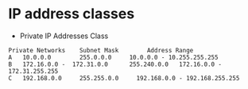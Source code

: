 # IP address classes

- Private IP Addresses Class
```
Private Networks 	Subnet Mask 	   Address Range
A 	10.0.0.0 	    255.0.0.0 	  10.0.0.0 - 10.255.255.255
B 	172.16.0.0 -  172.31.0.0 	  255.240.0.0 	172.16.0.0 - 172.31.255.255
C 	192.168.0.0 	255.255.0.0 	192.168.0.0 - 192.168.255.255
```
